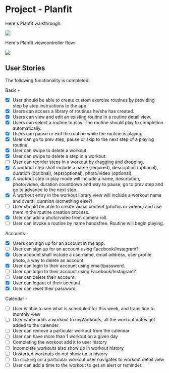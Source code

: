# Project - Planfit
Here's Planfit walkthrough:

<img src='planfit.gif' />

Here's Planfit viewcontroller flow:

<img src='AppFlow.png' />

## User Stories

The following functionality is completed:

Basic - 
- [x] User should be able to create custom exercise routines by providing step by step instructions to the app.
- [x] Users can access a library of routines he/she has created.
- [x] Users can view and edit an existing routine in a routine detail view.
- [x] Users can select a routine to play. The routine should play to completion automatically.
- [x] Users can pause or exit the routine while the routine is playing.
- [x] User can go to prev step, pause or skip to the next step of a playing routine.
- [x] User can swipe to delete a workout.
- [x] User can swipe to delete a step in a workout.
- [ ] User can reorder steps in a workout by dragging and dropping.
- [x] A workout step shall include a name (required), description (optional), duration (optional), reps(optional), photo/video (optional).
- [x] A workout step in play mode will include a name, description, photo/video, duration countdown and way to pause, go to prev step and go to advance to the next step.
- [x] A workout entry in the workout library view will include a workout name and overall duration (something else?).
- [ ] User should be able to create visual content (photos or videos) and use them in the routine creation process.
- [x] User can add a photo/video from camera roll.
- [ ] User can invoke a routine by name handsfree. Routine will begin playing.

Accounts -
- [x] Users can sign up for an account in the app. 
- [ ] User can sign up for an account using Facebook/Instagram?
- [x] User account shall include a username, email address, user profile photo, a way to delete an account. 
- [x] User can login to their account using email/password.
- [ ] User can login to their account using Facebook/Instagram?
- [ ] User can delete their account.
- [x] User can logout of their account.
- [x] User can reset their password.

Calendar -
- [ ] User is able to see what is scheduled for this week, and transition to monthly view
- [ ] User when adds a workout to myWorkouts, all the workout dates get added to the calender
- [ ] User can remove a particular workout from the calendar
- [ ] User can have more than 1 workout on a given day
- [ ] Completing the workout add it to user history
- [ ] Incomplete workouts also show up in workout history
- [ ] Unstarted workouts do not show up in history
- [ ] On clicking on a particular workout user navigates to workout detail view
- [ ] User can add a time to the workout to get an alert or reminder.

